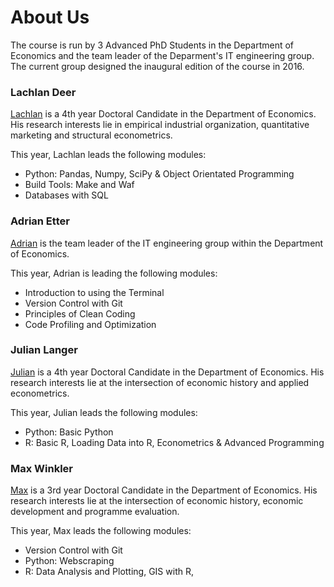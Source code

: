 # About Us

The course is run by 3 Advanced PhD Students in the Department of Economics and the team leader of the Deparment's IT engineering group. The current group designed the inaugural edition of the course in 2016.

### Lachlan Deer

[Lachlan](http://lachlandeer.github.io) is a 4th year Doctoral Candidate in the Department of Economics. His research interests lie in empirical industrial organization, quantitative marketing and structural econometrics.

This year, Lachlan leads the following modules:

* Python: Pandas, Numpy, SciPy & Object Orientated Programming
* Build Tools: Make and Waf
* Databases with SQL

### Adrian Etter

[Adrian](http://www.econ.uzh.ch/en/people/staff/etter.html) is the team leader of the IT engineering group within the Department of Economics.

This year, Adrian is leading the following modules:

* Introduction to using the Terminal
* Version Control with Git
* Principles of Clean Coding
* Code Profiling and Optimization


### Julian Langer

[Julian](http://julianlanger.github.io) is a 4th year Doctoral Candidate in the Department of Economics. His research interests lie at the intersection of economic history and applied econometrics.

This year, Julian leads the following modules:

* Python: Basic Python
* R: Basic R, Loading Data into R, Econometrics & Advanced Programming


### Max Winkler

[Max](http://www.econ.uzh.ch/en/people/graduatestudents/winkler.html) is a 3rd year Doctoral Candidate in the Department of Economics. His research interests lie at the intersection of economic history, economic development and programme evaluation.

This year, Max leads the following modules:

* Version Control with Git
* Python: Webscraping
* R: Data Analysis and Plotting, GIS with R,
